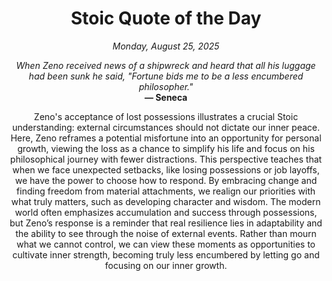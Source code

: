 <h1 align="center">Stoic Quote of the Day</h1>
<p align="center"><em><!--START_SECTION:current-date-->
Monday, August 25, 2025
<!--END_SECTION:current-date--></em></p>
<p align="center">
    <em><!--START_SECTION:quote-text-->
When Zeno received news of a shipwreck and heard that all his luggage had been sunk he said, "Fortune bids me to be a less encumbered philosopher."
<!--END_SECTION:quote-text--></em><br>
    <strong>— <!--START_SECTION:quote-author-->
Seneca
<!--END_SECTION:quote-author--></strong>
</p>

<p align="center" style="max-width:600px;margin:0 auto;">
<!--START_SECTION:quote-interpretation-->
Zeno's acceptance of lost possessions illustrates a crucial Stoic understanding: external circumstances should not dictate our inner peace. Here, Zeno reframes a potential misfortune into an opportunity for personal growth, viewing the loss as a chance to simplify his life and focus on his philosophical journey with fewer distractions. This perspective teaches that when we face unexpected setbacks, like losing possessions or job layoffs, we have the power to choose how to respond. By embracing change and finding freedom from material attachments, we realign our priorities with what truly matters, such as developing character and wisdom. The modern world often emphasizes accumulation and success through possessions, but Zeno’s response is a reminder that real resilience lies in adaptability and the ability to see through the noise of external events. Rather than mourn what we cannot control, we can view these moments as opportunities to cultivate inner strength, becoming truly less encumbered by letting go and focusing on our inner growth.
<!--END_SECTION:quote-interpretation-->
</p>
